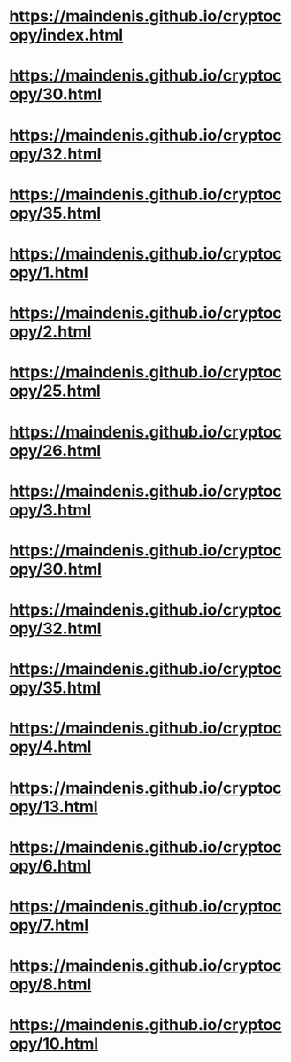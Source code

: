 # https://maindenis.github.io/cryptocopy/index.html
# https://maindenis.github.io/cryptocopy/30.html
# https://maindenis.github.io/cryptocopy/32.html
# https://maindenis.github.io/cryptocopy/35.html
# https://maindenis.github.io/cryptocopy/1.html
# https://maindenis.github.io/cryptocopy/2.html
# https://maindenis.github.io/cryptocopy/25.html
# https://maindenis.github.io/cryptocopy/26.html
# https://maindenis.github.io/cryptocopy/3.html
# https://maindenis.github.io/cryptocopy/30.html
# https://maindenis.github.io/cryptocopy/32.html
# https://maindenis.github.io/cryptocopy/35.html
# https://maindenis.github.io/cryptocopy/4.html
# https://maindenis.github.io/cryptocopy/13.html
# https://maindenis.github.io/cryptocopy/6.html
# https://maindenis.github.io/cryptocopy/7.html
# https://maindenis.github.io/cryptocopy/8.html
# https://maindenis.github.io/cryptocopy/10.html